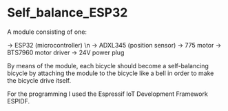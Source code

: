 # Self_balance_ESP32
A module consisting of one:

-> ESP32 (microcontroller) \n
-> ADXL345 (position sensor)
-> 775 motor 
-> BTS7960 motor driver
-> 24V power plug 

By means of the module, each bicycle should become a self-balancing bicycle by attaching the module to the bicycle like a bell in order to make the bicycle drive itself. 

For the programming I used the Espressif IoT Development Framework ESPIDF. 
